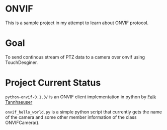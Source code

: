 # ONVIF
This is a sample project in my attempt to learn about ONVIF protocol.

# Goal
To send continous stream of PTZ data to a camera over onvif using TouchDesginer.

# Project Current Status
`python-onvif-0.1.3/` is an ONVIF client implementation in python by [Falk Tannhaeuser](https://github.com/FalkTannhaeuser/python-onvif-zeep)

`onvif_hello_world.py` is a simple python script that currently gets the name of the camera and some other member information of the class ONVIFCamera().